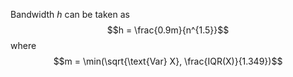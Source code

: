 Bandwidth $h$ can be taken as
$$h = \frac{0.9m}{n^{1.5}}$$
where
$$m = \min(\sqrt{\text{Var} X}, \frac{IQR(X)}{1.349})$$
